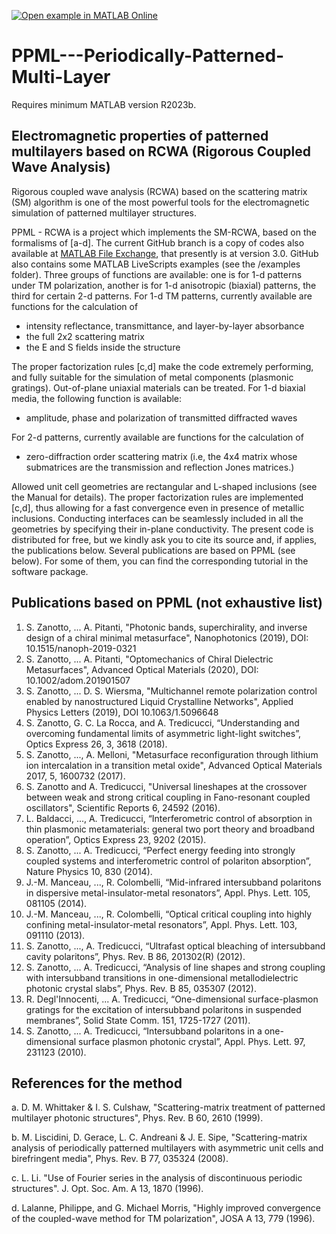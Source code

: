 [![Open example in MATLAB Online][open_in_matlab_button]][optical_critical_live_demo]

# PPML---Periodically-Patterned-Multi-Layer

Requires minimum MATLAB version R2023b.

## Electromagnetic properties of patterned multilayers based on RCWA (Rigorous Coupled Wave Analysis)

Rigorous coupled wave analysis (RCWA) based on the scattering matrix (SM) algorithm is one of the most powerful tools for the electromagnetic simulation of patterned multilayer structures. 

PPML - RCWA is a project which implements the SM-RCWA, based on the formalisms of [a-d]. The current GitHub branch is a copy of codes also available at [MATLAB File Exchange](https://it.mathworks.com/matlabcentral/fileexchange/55401-ppml-periodically-patterned-multi-layer), that presently is at version 3.0. GitHub also contains some MATLAB LiveScripts examples (see the /examples folder).
Three groups of functions are available: one is for 1-d patterns under TM polarization, another is for 1-d anisotropic (biaxial) patterns, the third for certain 2-d patterns.
For 1-d TM patterns, currently available are functions for the calculation of

- intensity reflectance, transmittance, and layer-by-layer absorbance 
- the full 2x2 scattering matrix 
- the E and S fields inside the structure

The proper factorization rules [c,d] make the code extremely performing, and fully suitable for the simulation of metal components (plasmonic gratings).
Out-of-plane uniaxial materials can be treated.
For 1-d biaxial media, the following function is available:

- amplitude, phase and polarization of transmitted diffracted waves

For 2-d patterns, currently available are functions for the calculation of

- zero-diffraction order scattering matrix (i.e, the 4x4 matrix whose submatrices are the transmission and reflection Jones matrices.)

Allowed unit cell geometries are rectangular and L-shaped inclusions (see the Manual for details). The proper factorization rules are implemented [c,d], thus allowing for a fast convergence even in presence of metallic inclusions.
Conducting interfaces can be seamlessly included in all the geometries by specifying their in-plane conductivity.
The present code is distributed for free, but we kindly ask you to cite its source and, if applies, the publications below.
Several publications are based on PPML (see below). For some of them, you can find the corresponding tutorial in the software package.

## Publications based on PPML (not exhaustive list)

1. S. Zanotto, ... A. Pitanti, "Photonic bands, superchirality, and inverse design of a chiral minimal metasurface", Nanophotonics (2019), DOI: 10.1515/nanoph-2019-0321
2. S. Zanotto, ... A. Pitanti, "Optomechanics of Chiral Dielectric Metasurfaces", Advanced Optical Materials (2020), DOI: 10.1002/adom.201901507
3. S. Zanotto, ... D. S. Wiersma, "Multichannel remote polarization control enabled by nanostructured Liquid Crystalline Networks", Applied Physics Letters (2019), DOI 10.1063/1.5096648
4. S. Zanotto, G. C. La Rocca, and A. Tredicucci, “Understanding and overcoming fundamental limits of asymmetric light-light switches”, Optics Express 26, 3, 3618 (2018).
5. S. Zanotto, ..., A. Melloni, "Metasurface reconfiguration through lithium ion intercalation in a transition metal oxide", Advanced Optical Materials 2017, 5, 1600732 (2017).
6. S. Zanotto and A. Tredicucci, "Universal lineshapes at the crossover between weak and strong critical coupling in Fano-resonant coupled oscillators", Scientific Reports 6, 24592 (2016).
7. L. Baldacci, ..., A. Tredicucci, “Interferometric control of absorption in thin plasmonic metamaterials: general two port theory and broadband operation”, Optics Express 23, 9202 (2015).
8. S. Zanotto, ... A. Tredicucci, “Perfect energy feeding into strongly coupled systems and interferometric control of polariton absorption”, Nature Physics 10, 830 (2014).
9. J.-M. Manceau, ..., R. Colombelli, “Mid-infrared intersubband polaritons in dispersive metal-insulator-metal resonators”, Appl. Phys. Lett. 105, 081105 (2014).
10. J.-M. Manceau, ..., R. Colombelli, “Optical critical coupling into highly confining metal-insulator-metal resonators”, Appl. Phys. Lett. 103, 091110 (2013).
11. S. Zanotto, ..., A. Tredicucci, “Ultrafast optical bleaching of intersubband cavity polaritons”, Phys. Rev. B 86, 201302(R) (2012).
12. S. Zanotto, ... A. Tredicucci, “Analysis of line shapes and strong coupling with intersubband transitions in one-dimensional metallodielectric photonic crystal slabs”, Phys. Rev. B 85, 035307 (2012).
13. R. Degl'Innocenti, ... A. Tredicucci, “One-dimensional surface-plasmon gratings for the excitation of intersubband polaritons in suspended membranes”, Solid State Comm. 151, 1725-1727 (2011).
14. S. Zanotto, ... A. Tredicucci, “Intersubband polaritons in a one-dimensional surface plasmon photonic crystal”, Appl. Phys. Lett. 97, 231123 (2010).

## References for the method

a.     D. M. Whittaker & I. S. Culshaw, "Scattering-matrix treatment of patterned multilayer photonic structures",
Phys. Rev. B 60, 2610 (1999).

b.    M. Liscidini, D. Gerace, L. C. Andreani & J. E. Sipe, "Scattering-matrix analysis of periodically patterned multilayers with asymmetric unit cells and birefringent media", Phys. Rev. B 77, 035324 (2008).

c.     L. Li. "Use of Fourier series in the analysis of discontinuous periodic structures". J. Opt. Soc. Am. A 13, 1870 (1996).

d.    Lalanne, Philippe, and G. Michael Morris, "Highly improved convergence of the coupled-wave method for TM polarization", JOSA A 13, 779 (1996).

[open_in_matlab_button]: https://www.mathworks.com/images/responsive/global/open-in-matlab-online.svg
[optical_critical_live_demo]: https://matlab.mathworks.com/open/github/v1?repo=zan8simone/PPML---Periodically-Patterned-Multi-Layer&file=examples/live_scripts/optical_critical_demo.mlx
